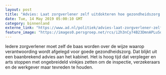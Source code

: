 ```yaml
---
layout: post
title: "Advies: Laat zorgverlener zelf uitdokteren hoe gezondheidszorg beter kan"
date: Tue, 14 May 2019 05:00:10 GMT
category: binnenland
externe_link: "https://www.ad.nl/politiek/advies-laat-zorgverlener-zelf-uitdokteren-hoe-gezondheidszorg-beter-kan~a4b6d95e/"
feature_image: "https://images0.persgroep.net/rcs/i2h3nCy74B23DmnAPLuSdhf0LIA/diocontent/69342463/_fitwidth/400/?appId=21791a8992982cd8da851550a453bd7f&quality=0.7"
---
```


Iedere zorgverlener moet zelf de baas worden over de wijze waarop verantwoording wordt afgelegd voor goede gezondheidszorg. Dat blijkt uit een baanbrekend advies aan het kabinet. Het is hoog tijd dat verpleger en arts stoppen met ongebreideld vinkjes zetten om de inspectie, verzekeraars en de werkgever maar tevreden te houden.
